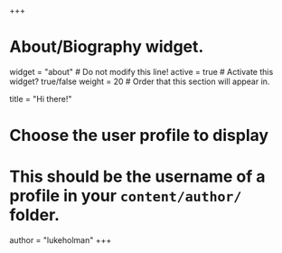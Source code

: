 +++
# About/Biography widget.
widget = "about"  # Do not modify this line!
active = true  # Activate this widget? true/false
weight = 20  # Order that this section will appear in.

title = "Hi there!"

# Choose the user profile to display
# This should be the username of a profile in your `content/author/` folder.
author = "lukeholman"
+++
